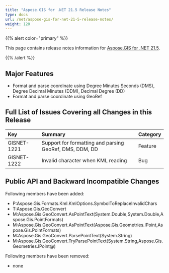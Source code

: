 ```yaml
---
title: "Aspose.GIS for .NET 21.5 Release Notes"
type: docs
url: /net/aspose-gis-for-net-21-5-release-notes/
weight: 120
---
```


{{% alert color="primary" %}} 

This page contains release notes information for [Aspose.GIS for .NET 21.5](https://www.nuget.org/packages/Aspose.GIS/21.5.0).

{{% /alert %}} 
## **Major Features**
- Format and parse coordinate using Degree Minutes Seconds (DMS), Degree Decimal Minutes (DDM), Decimal Degree (DD)
- Format and parse coordinate using GeoRef
## **Full List of Issues Covering all Changes in this Release**

|**Key**|**Summary**|**Category**|
| :- | :- | :- |
|GISNET-1221|Support for formatting and parsing GeoRef, DMS, DDM, DD|Feature|
|GISNET-1222|Invalid character when KML reading|Bug|
## **Public API and Backward Incompatible Changes**
Following members have been added:

- P:Aspose.Gis.Formats.Kml.KmlOptions.SymbolToReplaceInvalidChars
- T:Aspose.Gis.GeoConvert
- M:Aspose.Gis.GeoConvert.AsPointText(System.Double,System.Double,Aspose.Gis.PointFormats)
- M:Aspose.Gis.GeoConvert.AsPointText(Aspose.Gis.Geometries.IPoint,Aspose.Gis.PointFormats)
- M:Aspose.Gis.GeoConvert.ParsePointText(System.String)
- M:Aspose.Gis.GeoConvert.TryParsePointText(System.String,Aspose.Gis.Geometries.IPoint@)

Following members have been removed:
- none